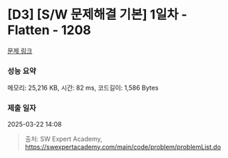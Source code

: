 # [D3] [S/W 문제해결 기본] 1일차 - Flatten - 1208 

[문제 링크](https://swexpertacademy.com/main/code/problem/problemDetail.do?contestProbId=AV139KOaABgCFAYh) 

### 성능 요약

메모리: 25,216 KB, 시간: 82 ms, 코드길이: 1,586 Bytes

### 제출 일자

2025-03-22 14:08



> 출처: SW Expert Academy, https://swexpertacademy.com/main/code/problem/problemList.do